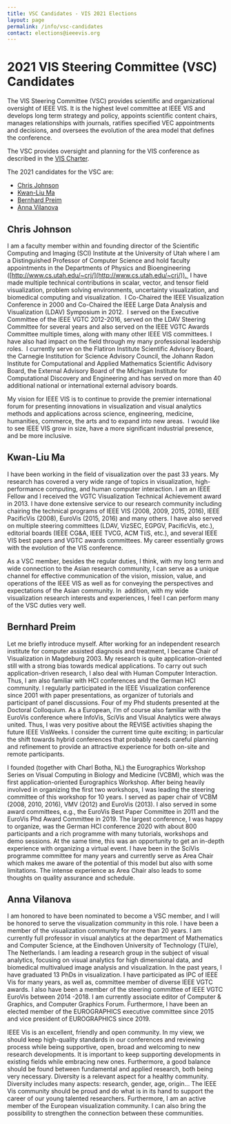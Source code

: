 ```yaml
---
title: VSC Candidates - VIS 2021 Elections
layout: page
permalink: /info/vsc-candidates
contact: elections@ieeevis.org
---
```


# 2021 VIS Steering Committee (VSC) Candidates 
The VIS Steering Committee (VSC) provides scientific and organizational oversight of IEEE VIS. It is the highest level committee at IEEE VIS and develops long term strategy and policy, appoints scientific content chairs, manages relationships with journals, ratifies specified VEC appointments and decisions, and oversees the evolution of the area model that defines the conference.

The VSC provides oversight and planning for the VIS conference as described in the [VIS Charter](https://docs.google.com/document/d/1OlfURrAEbgH0w4Gn8rbe5WpO4zusdatshf_ZqB6YVF0/).

The 2021 candidates for the VSC are:
* [Chris Johnson](#chris-johnson)
* [Kwan-Liu Ma](#kwan-li-uma)
* [Bernhard Preim](#bernhard-preim)
* [Anna Vilanova](#anna-vilanova)

## Chris Johnson
I am a faculty member within and founding director of the Scientific Computing and Imaging (SCI) Institute at the University of Utah where I am a Distinguished Professor of Computer Science and hold faculty appointments in the Departments of Physics and Bioengineering ([http://www.cs.utah.edu/~crj/](http://www.cs.utah.edu/~crj/)).  I have made multiple technical contributions in scalar, vector, and tensor field visualization, problem solving environments, uncertainty visualization, and biomedical computing and visualization.  I Co-Chaired the IEEE Visualization Conference in 2000 and Co-Chaired the IEEE Large Data Analysis and Visualization (LDAV) Symposium in 2012.  I served on the Executive Committee of the IEEE VGTC 2012-2016, served on the LDAV Steering Committee for several years and also served on the IEEE VGTC Awards Committee multiple times, along with many other IEEE VIS committees. I have also had impact on the field through my many professional leadership roles.  I currently serve on the Flatiron Institute Scientific Advisory Board, the Carnegie Institution for Science Advisory Council, the Johann Radon Institute for Computational and Applied Mathematics Scientific Advisory Board, the External Advisory Board of the Michigan Institute for Computational Discovery and Engineering and has served on more than 40 additional national or international external advisory boards.      

My vision for IEEE VIS is to continue to provide the premier international forum for presenting innovations in visualization and visual analytics methods and applications across science, engineering, medicine, humanities, commerce, the arts and to expand into new areas.  I would like to see IEEE VIS grow in size, have a more significant industrial presence, and be more inclusive.

## Kwan-Liu Ma  
I have been working in the field of visualization over the past 33 years. My research has covered a very wide range of topics in visualization, high-performance computing, and human computer interaction. I am an IEEE Fellow and I received the VGTC Visualization Technical Achievement award in 2013. I have done extensive service to our research community including chairing the technical programs of IEEE VIS (2008, 2009, 2015, 2016), IEEE PacificVis (2008), EuroVis (2015, 2016) and many others. I have also served on multiple steering committees (LDAV, VizSEC, EGPGV, PacificVis, etc.), editorial boards (IEEE CG&A, IEEE TVCG, ACM TiiS, etc.), and several IEEE VIS best papers and VGTC awards committees. My career essentially grows with the evolution of the VIS conference.

As a VSC member, besides the regular duties, I think, with my long term and wide connection to the Asian research community, I can serve as a unique channel for effective communication of the vision, mission, value, and  operations of the IEEE VIS as well as for conveying the perspectives and expectations of the Asian community. In  addition, with my wide visualization research interests and experiences, I feel I can perform many of the VSC duties very well.  

## Bernhard Preim 
Let me briefly introduce myself. After working for an independent research institute for computer assisted diagnosis and treatment, I became Chair of Visualization in Magdeburg 2003. My research is quite application-oriented still with a strong bias towards medical applications. To carry out such application-driven research, I also deal with Human Computer Interaction. Thus, I am also familiar with HCI conferences and the German HCI community. I regularly participated in the IEEE Visualization conference since 2001 with paper presentations, as organizer of tutorials and participant of panel discussions. Four of my Phd students presented at the Doctoral Colloquium. As a European, I’m of course also familiar with the EuroVis conference where InfoVis, SciVis and Visual Analytics were always united. Thus, I was very positive about the REVISE activities shaping the future IEEE VisWeeks. I consider the current time quite exciting; in particular the shift towards hybrid conferences that probably needs careful planning and refinement to provide an attractive experience for both on-site and remote participants.

I founded (together with Charl Botha, NL) the Eurographics Workshop Series on Visual Computing in Biology and Medicine (VCBM), which was the first application-oriented Eurographics Workshop. After being heavily involved in organizing the first two workshops, I was leading the steering committee of this workshop for 10 years. I served as paper chair of VCBM (2008, 2010, 2016), VMV (2012) and EuroVis (2013). I also served in some award committees, e.g., the EuroVis Best Paper Committee in 2011 and the EuroVis Phd Award Committee in 2019. The largest conference, I was happy to organize, was the German HCI conference 2020 with about 800 participants and a rich programme with many tutorials, workshops and demo sessions. At the same time, this was an opportunity to get an in-depth experience with organizing a virtual event. I have been in the SciVis programme committee for many years and currently serve as Area Chair which makes me aware of the potential of this model but also with some limitations. The intense experience as Area Chair also leads to some thoughts on quality assurance and schedule.

## Anna Vilanova 
I am honored to have been nominated to become a VSC member, and I will be honored to serve the visualization community in this role. I have been a member of the visualization community for more than 20 years. I am currently  full professor in visual analytics at the department of Mathematics and Computer Science, at the Eindhoven University of Technology (TU/e), The Netherlands. I am leading a research group in the subject of visual analytics, focusing on visual analytics for high dimensional data, and biomedical multivalued image analysis and visualization. In the past years, I have graduated 13 PhDs in visualization. I have participated as IPC of IEEE Vis for many years, as well as, committee member of diverse IEEE VGTC awards. I also have been a member of the steering committee of IEEE VGTC EuroVis between 2014 -2018. I am currently associate editor of Computer & Graphics, and Computer Graphics Forum. Furthermore, I have been an elected member of the EUROGRAPHICS executive committee since 2015 and vice president of EUROGRAPHICS since 2019.

IEEE Vis is an excellent, friendly and open community. In my view, we should keep high-quality standards in our conferences and reviewing process while being supportive, open, broad and welcoming to new research developments. It is important to keep supporting developments in existing fields while embracing new ones. Furthermore, a good balance should be found between fundamental and applied research, both being very necessary. Diversity is a relevant aspect for a healthy community. Diversity includes many aspects: research, gender, age, origin...  The IEEE Vis community should be proud and do what is in its hand to support the career of our young talented researchers. Furthermore, I am an active member of the European visualization community. I can also bring the possibility to strengthen the connection between these communities.


